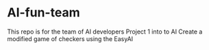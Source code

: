 # AI-fun-team
This repo is for the team of AI developers
Project 1 into to AI
Create a modified game of checkers using the EasyAI
